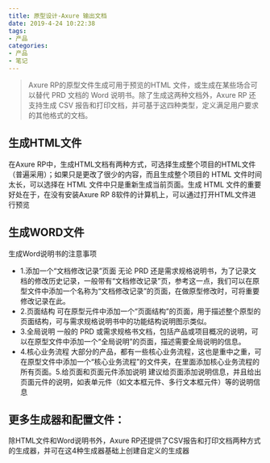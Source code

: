 ```yaml
---
title: 原型设计-Axure 输出文档
date: 2019-4-24 10:22:38
tags:
- 产品
categories:
- 产品
- 笔记
---
```

>Axure RP的原型文件生成可用于预览的HTML 文件，或生成在某些场合可以替代 PRD 文档的 Word 说明书。除了生成这两种文档外，Axure RP 还支持生成 CSV 报告和打印文档，并可基于这四种类型，定义满足用户要求的其他格式的文档。

## 生成HTML文件
在Axure RP中，生成HTML文档有两种方式，可选择生成整个项目的HTML文件（普遍采用）；如果只是更改了很少的内容，而且生成整个项目的 HTML 文件时间太长，可以选择在 HTML 文件中只是重新生成当前页面。生成 HTML 文件的重要好处在于，在没有安装Axure RP 8软件的计算机上，可以通过打开HTML文件进行预览

## 生成WORD文件
生成Word说明书的注意事项

- 1.添加一个“文档修改记录”页面
无论 PRD 还是需求规格说明书，为了记录文档的修改历史记录，一般带有“文档修改记录”页，参考这一点，我们可以在原型文件中添加一个名称为“文档修改记录”的页面，在做原型修改时，可将重要修改记录在此。
- 2.页面结构
可在原型元件中添加一个“页面结构”的页面，用于描述整个原型的页面结构，可与需求规格说明书中的功能结构说明图示类似。
- 3.全局说明
一般的 PRD 或需求规格书文档，包括产品或项目概况的说明，可以在原型文件中添加一个“全局说明”的页面，描述需要全局说明的信息。
- 4.核心业务流程
大部分的产品，都有一些核心业务流程，这也是重中之重，可在原型文件中添加一个“核心业务流程”的文件夹，在里面添加核心业务流程的所有页面。5.给页面和页面元件添加说明
建议给页面添加说明信息，并且给出页面元件的说明，如表单元件（如文本框元件、多行文本框元件）等的说明信息

## 更多生成器和配置文件：
除HTML文件和Word说明书外，Axure RP还提供了CSV报告和打印文档两种方式的生成器，并可在这4种生成器基础上创建自定义的生成器